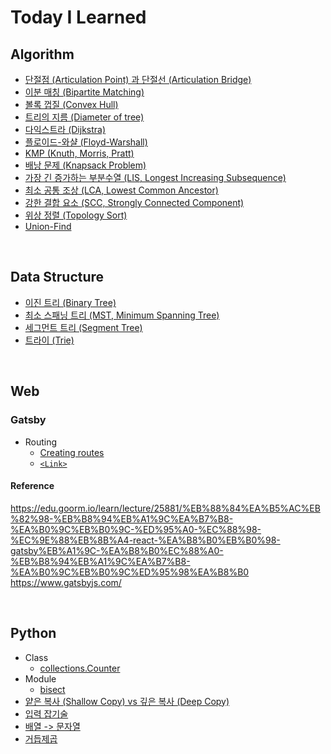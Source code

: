 # Today I Learned

## Algorithm

-   [단절점 (Articulation Point) 과 단절선 (Articulation Bridge)][articulation-point-and-bridge]
-   [이분 매칭 (Bipartite Matching)][bipartite-matching]
-   [볼록 껍질 (Convex Hull)][convex-hull]
-   [트리의 지름 (Diameter of tree)][diameter-of-tree]
-   [다익스트라 (Dijkstra)][dijkstra]
-   [플로이드-와샬 (Floyd-Warshall)][floyd-warshall]
-   [KMP (Knuth, Morris, Pratt)][kmp]
-   [배낭 문제 (Knapsack Problem)][knapsack-problem]
-   [가장 긴 증가하는 부분수열 (LIS, Longest Increasing Subsequence)][lis]
-   [최소 공통 조상 (LCA, Lowest Common Ancestor)][lca]
-   [강한 결합 요소 (SCC, Strongly Connected Component)][scc]
-   [위상 정렬 (Topology Sort)][topology-sort]
-   [Union-Find][union-find]

<br>

## Data Structure

-   [이진 트리 (Binary Tree)][binary-tree]
-   [최소 스패닝 트리 (MST, Minimum Spanning Tree)][minimum-spanning-tree]
-   [세그먼트 트리 (Segment Tree)][segment-tree]
-   [트라이 (Trie)][trie]

<br>

## Web

### Gatsby

-   Routing
    -   [Creating routes][creating-routes]
    -   [`<Link>`][link-api]

#### Reference

https://edu.goorm.io/learn/lecture/25881/%EB%88%84%EA%B5%AC%EB%82%98-%EB%B8%94%EB%A1%9C%EA%B7%B8-%EA%B0%9C%EB%B0%9C-%ED%95%A0-%EC%88%98-%EC%9E%88%EB%8B%A4-react-%EA%B8%B0%EB%B0%98-gatsby%EB%A1%9C-%EA%B8%B0%EC%88%A0-%EB%B8%94%EB%A1%9C%EA%B7%B8-%EA%B0%9C%EB%B0%9C%ED%95%98%EA%B8%B0
https://www.gatsbyjs.com/

<br>

## Python

-   Class
    -   [collections.Counter][collections.counter]
-   Module
    -   [bisect][bisect]
-   [얕은 복사 (Shallow Copy) vs 깊은 복사 (Deep Copy)][copy]
-   [입력 잡기술][input]
-   [배열 -> 문자열][list-to-string]
-   [거듭제곱][pow]

[articulation-point-and-bridge]: ./Algorithm/articulation-point-and-bridge.md
[bipartite-matching]: ./Algorithm/bipartite-matching.md
[convex-hull]: ./Algorithm/convex-hull.md
[diameter-of-tree]: ./Algorithm/diameter-of-tree.md
[dijkstra]: ./Algorithm/dijkstra.md
[floyd-warshall]: ./Algorithm/floyd-warshall.md
[kmp]: ./Algorithm/kmp.md
[knapsack-problem]: ./Algorithm/knapsack-problem.md
[lis]: ./Algorithm/longest-increasing-subsequence.md
[lca]: ./Algorithm/lowest-common-ancestor.md
[scc]: ./Algorithm/strongly-connected-component.md
[topology-sort]: ./Algorithm/topology-sort.md
[union-find]: ./Algorithm/union-find.md
[binary-tree]: ./Data-structure/binary-tree.md
[minimum-spanning-tree]: ./Data-structure/minimum-spanning-tree.md
[segment-tree]: ./Data-structure/segment-tree.md
[trie]: ./Data-sturcture/trie.md
[creating-routes]: ./Gatsby/Routing/creating-routes.md
[link-api]: ./Gatsby/Routing/Link-API.md
[collections.counter]: ./Python/Class/collections.Counter.md
[bisect]: ./Python/Module/bisect.md
[copy]: ./Python/copy.md
[input]: ./Python/input.md
[list-to-string]: ./Python/list-to-string.md
[pow]: ./Python/pow.md

